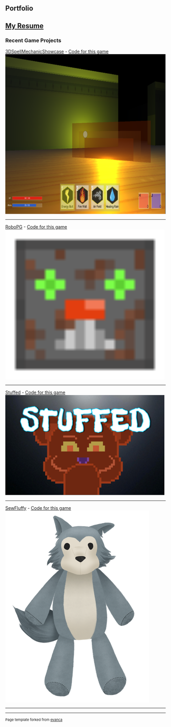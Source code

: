 ## Portfolio

[My Resume](/Andrew_Wang_Resume.pdf)
---

### Recent Game Projects


[3DSpellMechanicShowcase](https://meateor.itch.io/spellgame) - <a href="https://github.com/Meateoreo/AndrewWangCodes/">Code for this game</a>
<br>
<img src="images/Spell.PNG?raw=true" height="500">

---
[RoboPG](https://meateor.itch.io/robopg) - <a href="https://github.com/Meateoreo/AndrewWangCodes/tree/master/RoboPG">Code for this game</a>
<br>
<img src="images/Rust.png?raw=true" width="500">

---
[Stuffed](https://meateor.itch.io/stuffed) - <a href="https://github.com/Meateoreo/AndrewWangCodes/tree/master/RoboPG">Code for this game</a>
<br>
<img src="images/LosePic.JPG?raw=true" width="500">

---
[SewFluffy](https://meateor.itch.io/sewfluffy) - <a href="https://github.com/Meateoreo/AndrewWangCodes/tree/master/RoboPG">Code for this game</a>
<br>
<img src="images/Wolf_Base.png?raw=true" height="600">

---




---
<p style="font-size:11px">Page template forked from <a href="https://github.com/evanca/quick-portfolio">evanca</a></p>
<!-- Remove above link if you don't want to attibute -->
